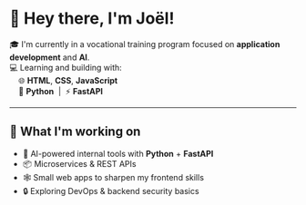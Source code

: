 # 👋 Hey there, I'm Joël!

🎓 I'm currently in a vocational training program focused on **application development** and **AI**.  
💻 Learning and building with:  
&nbsp;&nbsp;&nbsp;&nbsp;🌐 **HTML**, **CSS**, **JavaScript**  
&nbsp;&nbsp;&nbsp;&nbsp;🐍 **Python** &nbsp;|&nbsp; ⚡ **FastAPI**

---

## 🚀 What I'm working on

- 🧠 AI-powered internal tools with **Python** + **FastAPI**
- 📦 Microservices & REST APIs
- 🕸️ Small web apps to sharpen my frontend skills
- 🔒 Exploring DevOps & backend security basics
